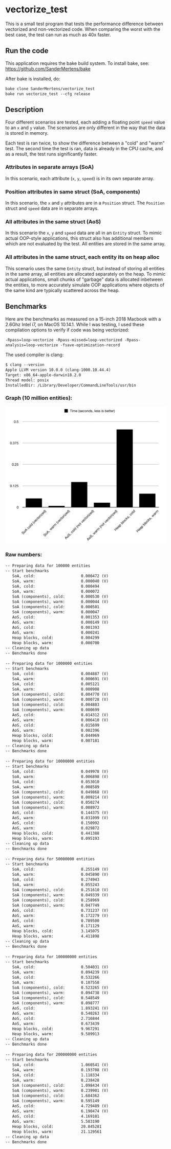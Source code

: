 # vectorize_test
This is a small test program that tests the performance difference between vectorized
and non-vectorized code. When comparing the worst with the best case, the test can
run as much as 40x faster.

## Run the code
This application requires the bake build system. To install bake, see:
https://github.com/SanderMertens/bake

After bake is installed, do:
```
bake clone SanderMertens/vectorize_test
bake run vectorize_test --cfg release
```

## Description
Four different scenarios are tested, each adding a floating point `speed` 
value to an `x` and `y` value. The scenarios are only different in the way that
the data is stored in memory.

Each test is ran twice, to show the difference between a "cold" and "warm" test.
The second time the test is ran, data is already in the CPU cache, and as a
result, the test runs significantly faster.

### Attributes in separate arrays (SoA)
In this scenario, each attribute (`x`, `y`, `speed`) is in its own separate array.

### Position attributes in same struct (SoA, components)
In this scenario, the `x` and `y` attributes are in a `Position` struct. The
`Position` struct and `speed` data are in separate arrays.

### All attributes in the same struct (AoS)
In this scenario the `x`, `y` and `speed` data are all in an `Entity` struct. To
mimic actual OOP-style applications, this struct also has additional members
which are not evaluated by the test. All entities are stored in the same array.

### All attributes in the same struct, each entity its on heap alloc
This scenario uses the same `Entity` struct, but instead of storing all entities
in the same array, all entities are allocated separately on the heap. To mimic
actual applications, small chunks of "garbage" data is allocated inbetween the
entities, to more accurately simulate OOP applications where objects of the same
kind are typically scattered across the heap.

## Benchmarks
Here are the benchmarks as measured on a 15-inch 2018 Macbook with a 2.6Ghz 
Intel i7, on MacOS 10.14.1. While I was testing, I used these compilation options
to verify if code was being vectorized:

```
-Rpass=loop-vectorize -Rpass-missed=loop-vectorized -Rpass-analysis=loop-vectorize -fsave-optimization-record
```

The used compiler is clang:

```
$ clang --version
Apple LLVM version 10.0.0 (clang-1000.10.44.4)
Target: x86_64-apple-darwin18.2.0
Thread model: posix
InstalledDir: /Library/Developer/CommandLineTools/usr/bin
```

### Graph (10 million entities):
![benchmarks](images/benchmark.png)

### Raw numbers:
```
-- Preparing data for 100000 entities
-- Start benchmarks
   SoA, cold:                    0.000472 (V)
   SoA, warm:                    0.000040 (V)
   SoA, cold:                    0.000494
   SoA, warm:                    0.000072
   SoA (components), cold:       0.000530 (V)
   SoA (components), warm:       0.000044 (V)
   SoA (components), cold:       0.000501
   SoA (components), warm:       0.000047
   AoS, cold:                    0.001353 (V)
   AoS, warm:                    0.000149 (V)
   AoS, cold:                    0.001393
   AoS, warm:                    0.000241
   Heap blocks, cold:            0.004299
   Heap blocks, warm:            0.000700
-- Cleaning up data
-- Benchmarks done

-- Preparing data for 1000000 entities
-- Start benchmarks
   SoA, cold:                    0.004887 (V)
   SoA, warm:                    0.000691 (V)
   SoA, cold:                    0.005121
   SoA, warm:                    0.000908
   SoA (components), cold:       0.004770 (V)
   SoA (components), warm:       0.000728 (V)
   SoA (components), cold:       0.004803
   SoA (components), warm:       0.000699
   AoS, cold:                    0.014312 (V)
   AoS, warm:                    0.006410 (V)
   AoS, cold:                    0.015699
   AoS, warm:                    0.002396
   Heap blocks, cold:            0.044969
   Heap blocks, warm:            0.007181
-- Cleaning up data
-- Benchmarks done

-- Preparing data for 10000000 entities
-- Start benchmarks
   SoA, cold:                    0.049978 (V)
   SoA, warm:                    0.006898 (V)
   SoA, cold:                    0.053010
   SoA, warm:                    0.008589
   SoA (components), cold:       0.049868 (V)
   SoA (components), warm:       0.009214 (V)
   SoA (components), cold:       0.050274
   SoA (components), warm:       0.008972
   AoS, cold:                    0.144375 (V)
   AoS, warm:                    0.031099 (V)
   AoS, cold:                    0.150992
   AoS, warm:                    0.029872
   Heap blocks, cold:            0.441388
   Heap blocks, warm:            0.095193
-- Cleaning up data
-- Benchmarks done

-- Preparing data for 50000000 entities
-- Start benchmarks
   SoA, cold:                    0.255149 (V)
   SoA, warm:                    0.045890 (V)
   SoA, cold:                    0.274943
   SoA, warm:                    0.055243
   SoA (components), cold:       0.251610 (V)
   SoA (components), warm:       0.049339 (V)
   SoA (components), cold:       0.258969
   SoA (components), warm:       0.047749
   AoS, cold:                    0.731237 (V)
   AoS, warm:                    0.172279 (V)
   AoS, cold:                    0.789500
   AoS, warm:                    0.171129
   Heap blocks, cold:            3.145075
   Heap blocks, warm:            4.411898
-- Cleaning up data
-- Benchmarks done

-- Preparing data for 100000000 entities
-- Start benchmarks
   SoA, cold:                    0.504031 (V)
   SoA, warm:                    0.094239 (V)
   SoA, cold:                    0.532266
   SoA, warm:                    0.107558
   SoA (components), cold:       0.523265 (V)
   SoA (components), warm:       0.094738 (V)
   SoA (components), cold:       0.548549
   SoA (components), warm:       0.098777
   AoS, cold:                    1.893241 (V)
   AoS, warm:                    0.540263 (V)
   AoS, cold:                    2.716844
   AoS, warm:                    0.673439
   Heap blocks, cold:            9.967291
   Heap blocks, warm:            9.589913
-- Cleaning up data
-- Benchmarks done

-- Preparing data for 200000000 entities
-- Start benchmarks
   SoA, cold:                    1.060541 (V)
   SoA, warm:                    0.193708 (V)
   SoA, cold:                    1.118334
   SoA, warm:                    0.238428
   SoA (components), cold:       1.098434 (V)
   SoA (components), warm:       0.239901 (V)
   SoA (components), cold:       1.684362
   SoA (components), warm:       0.595149
   AoS, cold:                    4.729489 (V)
   AoS, warm:                    6.190474 (V)
   AoS, cold:                    4.169101
   AoS, warm:                    5.583190
   Heap blocks, cold:            20.845281
   Heap blocks, warm:            21.129561
-- Cleaning up data
-- Benchmarks done

```
